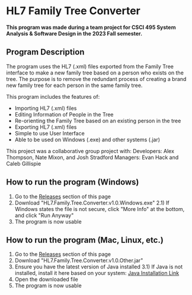 # HL7 Family Tree Converter

**This program was made during a team project for CSCI 495 System Analysis & Software Design in the 2023 Fall semester.**

## Program Description

The program uses the HL7 (.xml) files exported from the Family Tree interface to make a new family tree based on a person who exists on the tree.
The purpose is to remove the redundant process of creating a brand new family tree for each person in the same family tree.

This program includes the features of:
- Importing HL7 (.xml) files
- Editing Information of People in the Tree
- Re-orienting the Family Tree based on an existing person in the tree
- Exporting HL7 (.xml) files
- Simple to use User Interface
- Able to be used on Windows (.exe) and other systems (.jar)

This project was a collaborative group project with:
Developers: Alex Thompson, Nate Mixon, and Josh Stradford
Managers: Evan Hack and Caleb Gillispie

## How to run the program (Windows)
1) Go to the [Releases](https://github.com/AlexThomp1/HL7FamilyTreeConverter/releases) section of this page
2) Download "HL7.Family.Tree.Converter.v1.0.Windows.exe" 
2.1) If Windows states the file is not secure, click "More Info" at the bottom, and click "Run Anyway"
3) The program is now usable

## How to run the program (Mac, Linux, etc.)
1) Go to the [Releases](https://github.com/AlexThomp1/HL7FamilyTreeConverter/releases) section of this page
2) Download "HL7.Family.Tree.Converter.v1.0.Other.jar" 
3) Ensure you have the latest version of Java installed
3.1) If Java is not installed, install it here based on your system: [Java Installation Link](https://www.java.com/en/download/manual.jsp)
4) Open the downloaded file
5) The program is now usable
